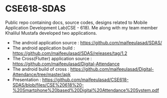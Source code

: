 # CSE618-SDAS
Public repo containing docs, source codes, designs related to Mobile Application Development Lab(CSE - 618). Me along with my team member Khalilul Mustafa developed two applications.


 - The android application source : https://github.com/maifeeulasad/SDAS/
 - The android application build : https://github.com/maifeeulasad/SDAS/releases/tag/1.2
 - The Cross(Flutter) application source : https://github.com/maifeeulasad/Digital-Attendance
 - The android build of cross : https://github.com/maifeeulasad/Digital-Attendance/tree/master/apk
 - Presentation : https://github.com/maifeeulasad/CSE618-SDAS/blob/files/CSE%20618%20-%20Smartphone%20based%20Digital%20Attendance%20System.pdf

